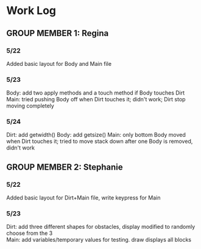 # Work Log

## GROUP MEMBER 1: Regina

### 5/22

Added basic layout for Body and Main file

### 5/23

Body: add two apply methods and a touch method if Body touches Dirt<br>
Main: tried pushing Body off when Dirt touches it; didn't work; Dirt stop moving completely

### 5/24

Dirt: add getwidth()
Body: add getsize()
Main: only bottom Body moved when Dirt touches it; tried to move stack down after one Body is removed, didn't work


## GROUP MEMBER 2: Stephanie

### 5/22

Added basic layout for Dirt+Main file, write keypress for Main

### 5/23

Dirt: add three different shapes for obstacles, display modified to randomly choose from the 3<br>
Main: add variables/temporary values for testing. draw displays all blocks
